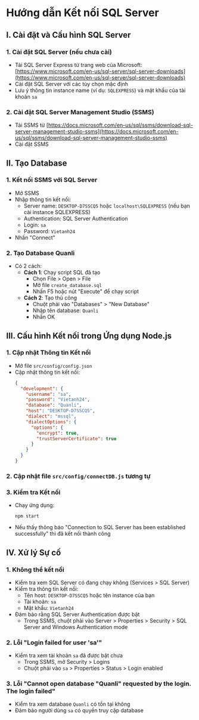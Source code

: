 # Hướng dẫn Kết nối SQL Server

## I. Cài đặt và Cấu hình SQL Server

### 1. Cài đặt SQL Server (nếu chưa cài)
- Tải SQL Server Express từ trang web của Microsoft: [https://www.microsoft.com/en-us/sql-server/sql-server-downloads](https://www.microsoft.com/en-us/sql-server/sql-server-downloads)
- Cài đặt SQL Server với các tùy chọn mặc định
- Lưu ý thông tin instance name (ví dụ: `SQLEXPRESS`) và mật khẩu của tài khoản `sa`

### 2. Cài đặt SQL Server Management Studio (SSMS)
- Tải SSMS từ [https://docs.microsoft.com/en-us/sql/ssms/download-sql-server-management-studio-ssms](https://docs.microsoft.com/en-us/sql/ssms/download-sql-server-management-studio-ssms)
- Cài đặt SSMS

## II. Tạo Database

### 1. Kết nối SSMS với SQL Server
- Mở SSMS
- Nhập thông tin kết nối:
  - Server name: `DESKTOP-D7SSCQ5` hoặc `localhost\SQLEXPRESS` (nếu bạn cài instance SQLEXPRESS)
  - Authentication: SQL Server Authentication
  - Login: `sa`
  - Password: `Vietanh24`
- Nhấn "Connect"

### 2. Tạo Database Quanli
- Có 2 cách:
  - **Cách 1**: Chạy script SQL đã tạo
    - Chọn File > Open > File 
    - Mở file `create_database.sql`
    - Nhấn F5 hoặc nút "Execute" để chạy script
  - **Cách 2**: Tạo thủ công
    - Chuột phải vào "Databases" > "New Database"
    - Nhập tên database: `Quanli`
    - Nhấn OK

## III. Cấu hình Kết nối trong Ứng dụng Node.js

### 1. Cập nhật Thông tin Kết nối
- Mở file `src/config/config.json`
- Cập nhật thông tin kết nối:
  ```json
  {
    "development": {
      "username": "sa",
      "password": "Vietanh24",
      "database": "Quanli",
      "host": "DESKTOP-D7SSCQ5",
      "dialect": "mssql",
      "dialectOptions": {
        "options": {
          "encrypt": true,
          "trustServerCertificate": true
        }
      }
    }
  }
  ```

### 2. Cập nhật file `src/config/connectDB.js` tương tự

### 3. Kiểm tra Kết nối
- Chạy ứng dụng:
  ```
  npm start
  ```
- Nếu thấy thông báo "Connection to SQL Server has been established successfully" thì đã kết nối thành công

## IV. Xử lý Sự cố

### 1. Không thể kết nối
- Kiểm tra xem SQL Server có đang chạy không (Services > SQL Server)
- Kiểm tra thông tin kết nối:
  - Tên host: `DESKTOP-D7SSCQ5` hoặc tên instance của bạn
  - Tài khoản: `sa`
  - Mật khẩu: `Vietanh24`
- Đảm bảo rằng SQL Server Authentication được bật
  - Trong SSMS, chuột phải vào Server > Properties > Security > SQL Server and Windows Authentication mode

### 2. Lỗi "Login failed for user 'sa'"
- Kiểm tra xem tài khoản `sa` đã được bật chưa
  - Trong SSMS, mở Security > Logins
  - Chuột phải vào `sa` > Properties > Status > Login enabled

### 3. Lỗi "Cannot open database "Quanli" requested by the login. The login failed"
- Kiểm tra xem database `Quanli` có tồn tại không
- Đảm bảo người dùng `sa` có quyền truy cập database 